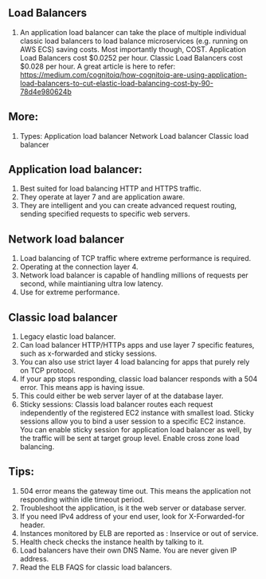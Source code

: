 ## Load Balancers

1. An application load balancer can take the place of multiple individual classic load balancers to load balance microservices (e.g. running on AWS ECS) saving costs.
Most importantly though, COST. Application Load Balancers cost $0.0252 per hour. Classic Load Balancers cost $0.028 per hour. A great article is here to refer: https://medium.com/cognitoiq/how-cognitoiq-are-using-application-load-balancers-to-cut-elastic-load-balancing-cost-by-90-78d4e980624b

## More:

1. Types:
       Application load balancer
       Network Load balancer
       Classic load balancer

## Application load balancer:
1. Best suited for load balancing HTTP and HTTPS traffic.
2. They operate at layer 7 and are application aware.
3. They are intelligent and you can create advanced request routing, sending specified requests to specific web servers.

## Network load balancer
1. Load balancing of TCP traffic where extreme performance is required.
2. Operating at the connection layer 4. 
3. Network load balancer is capable of handling millions of requests per second, while maintianing ultra low latency.
4. Use for extreme performance.

## Classic load balancer
1. Legacy elastic load balancer.
2. Can load balancer HTTP/HTTPs apps and use layer 7 specific features, such as x-forwarded and sticky sessions.
3. You can also use strict layer 4 load balancing for apps that purely rely on TCP protocol.
4. If your app stops responding, classic load balancer responds with a 504 error. This means app is having issue.
5. This could either be web server layer of at the database layer.
6. Sticky sessions:
       Classis load balancer routes each request independently of the registered EC2 instance with smallest load.
       Sticky sessions allow you to bind a user session to a specific EC2 instance.
       You can enable sticky session for application load balancer as well, by the traffic will be sent at target group level.
       Enable cross zone load balancing.

## Tips:
1. 504 error means the gateway time out. This means the application not responding within idle timeout period.
2. Troubleshoot the application, is it the web server or database server.
3. If you need IPv4 address of your end user, look for X-Forwarded-for header.
4. Instances monitored by ELB are reported as : Inservice or out of service.
5. Health check checks the instance health by talking to it.
6. Load balancers have their own DNS Name. You are never given IP address.
7. Read the ELB FAQS for classic load balancers.
